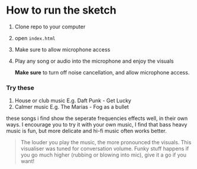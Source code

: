 # How to run the sketch

1. Clone repo to your computer
2. open `index.html`
3. Make sure to allow microphone access
4. Play any song or audio into the microphone and enjoy the visuals
   
   **Make sure** to turn off noise cancellation, and allow microphone access.

### Try these
1. House or club music E.g. Daft Punk - Get Lucky
2. Calmer music E.g. The Marias - Fog as a bullet
   
  these songs i find show the seperate frequencies effects well, in their own ways. I encourage you to try it with your own music,
  I find that bass heavy music is fun, but more delicate and hi-fi music often works better.

> The louder you play the music, the more pronounced the visuals. This visualiser was tuned for conversation volume. Funky stuff happens if you go much higher (rubbing or blowing into mic), give it a go if you want!
